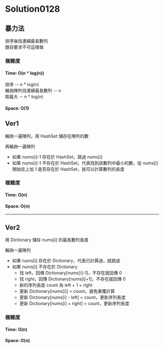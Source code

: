 # Solution0128

## 暴力法

排序後找連續最長數列  
題目要求不可這樣做

### 複雜度

#### Time: O(n * log(n))
排序 -- n * log(n)  
輪詢陣列找連續最長數列 -- n  
取最大 -- n * log(n)  

#### Space: O(1)

## Ver1

輪詢一遍陣列，用 HashSet 儲存在陣列的數  

再輪詢一遍陣列
- 如果 nums[i]-1 存在於 HashSet，跳過 nums[i]
- 如果 nums[i]-1 不存在於 HashSet，代表找到該數列中最小的數，從 nums[i] 開始往上加 1 是否存在於 HashSet，就可以計算數列的長度

### 複雜度

#### Time: O(n)

#### Space: O(n)

---

## Ver2

用 Dictionary 儲存 nums[i] 的最長數列長度

輪詢一遍陣列
- 如果 nums[i] 存在於 Dictionary，代表已計算過，就跳過
- 如果 nums[i] 不存在於 Dictionary
  - 找 left，回傳 Dictionary[nums[i]-1]，不存在就回傳 0
  - 找 right，回傳 Dictionary[nums[i]+1]，不存在就回傳 0
  - 新的序列長度 count 為 left + 1 + right
  - 更新 Dictionary[nums[i]] = count，避免重覆計算
  - 更新 Dictionary[nums[i] - left] = count，更新序列長度
  - 更新 Dictionary[nums[i] + right] = count，更新序列長度

### 複雜度

#### Time: O(n)

#### Space: O(n)